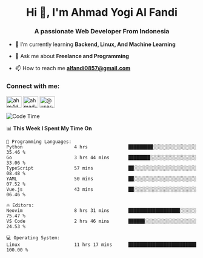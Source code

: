 <h1 align="center">Hi 👋, I'm Ahmad Yogi Al Fandi</h1>
<h3 align="center">A passionate Web Developer From Indonesia</h3>

- 🌱 I’m currently learning **Backend, Linux, And Machine Learning**

- 💬 Ask me about **Freelance and Programming**

- 📫 How to reach me **<alfandi0857@gmail.com>**

<h3 align="left">Connect with me:</h3>
<p align="left">
<a href="https://instagram.com/ahyalfan" target="blank"><img align="center" src="https://raw.githubusercontent.com/rahuldkjain/github-profile-readme-generator/master/src/images/icons/Social/instagram.svg" alt="ahm4d_alf" height="30" width="40" /></a>
  <a href="https://linkedin.com/in/ahmad-yogi-al-fandi" target="blank"><img align="center" src="https://raw.githubusercontent.com/rahuldkjain/github-profile-readme-generator/master/src/images/icons/Social/linked-in-alt.svg" alt="ahmad-yogi-al-fandi" height="30" width="40" /></a>
<a href="https://www.youtube.com/channel/UCLI1Dos-XvgatVk20PHrq2A" target="blank"><img align="center" src="https://raw.githubusercontent.com/rahuldkjain/github-profile-readme-generator/master/src/images/icons/Social/youtube.svg" alt="@user-et3bg8ny5g" height="30" width="40" /></a>
</p>

<!--START_SECTION:waka-->
![Code Time](http://img.shields.io/badge/Code%20Time-161%20hrs%2018%20mins-blue)

📊 **This Week I Spent My Time On** 

```text
💬 Programming Languages: 
Python                   4 hrs               █████████░░░░░░░░░░░░░░░░   35.46 % 
Go                       3 hrs 44 mins       ████████░░░░░░░░░░░░░░░░░   33.06 % 
TypeScript               57 mins             ██░░░░░░░░░░░░░░░░░░░░░░░   08.48 % 
YAML                     50 mins             ██░░░░░░░░░░░░░░░░░░░░░░░   07.52 % 
Vue.js                   43 mins             ██░░░░░░░░░░░░░░░░░░░░░░░   06.46 % 

🔥 Editors: 
Neovim                   8 hrs 31 mins       ███████████████████░░░░░░   75.47 % 
VS Code                  2 hrs 46 mins       ██████░░░░░░░░░░░░░░░░░░░   24.53 % 

💻 Operating System: 
Linux                    11 hrs 17 mins      █████████████████████████   100.00 % 
```


<!--END_SECTION:waka-->
